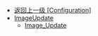 - [返回上一级 [Configuration]](zh-CN/OnlineFunctions/OnlineMonitor/Configuration/)
- [ImageUpdate](zh-CN/OnlineFunctions/OnlineMonitor/Configuration/ImageUpdate/)
  - [Image_Update](zh-CN/OnlineFunctions/OnlineMonitor/Configuration/ImageUpdate/Image_Update.md)
